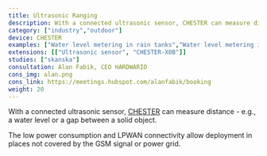 ```yaml
---
title: Ultrasonic Ranging
description: With a connected ultrasonic sensor, CHESTER can measure distance - e.g., a water level or a gap between a solid object.
category: ["industry","outdoor"]
device: CHESTER
examples: ["Water level metering in rain tanks","Water level metering in wells or cesspools","Level measurement in silos","Level measurement in emulsion tanks"]
extensions: [["Ultrasonic sensor", "CHESTER-X0B"]]
studies: ["skanska"]
consultation: Alan Fabik, CEO HARDWARIO
cons_img: alan.png
cons_link: https://meetings.hubspot.com/alanfabik/booking
weight: 20
---
```


With a connected ultrasonic sensor, [CHESTER](/chester/) can measure distance - e.g., a water level or a gap between a solid object.

The low power consumption and LPWAN connectivity allow deployment in places not covered by the GSM signal or power grid.
